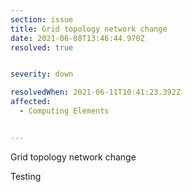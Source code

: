 ```yaml
---
section: issue
title: Grid topology network change
date: 2021-06-08T13:46:44.970Z
resolved: true


severity: down

resolvedWhen: 2021-06-11T10:41:23.392Z
affected:
  - Computing Elements


---
```

Grid topology network change



Testing